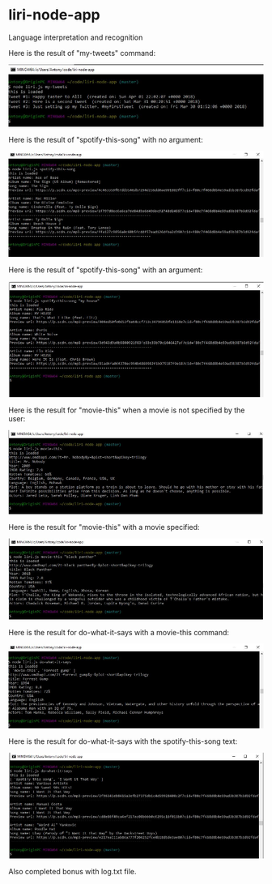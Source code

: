 # liri-node-app
Language interpretation and recognition

Here is the result of "my-tweets" command:

![Alt text](./images/mytweets.JPG)

Here is the result of "spotify-this-song" with no argument:

![Alt text](./images/spotify-this-song-noArgument.JPG)

Here is the result of "spotify-this-song" with an argument:

![Alt text](./images/spotify-this-song.JPG)

Here is the result for "movie-this" when a movie is not specified by the user:

![Alt text](./images/movie-this-noArgument.JPG)

Here is the result for "movie-this" with a movie specified:

![Alt text](./images/movie-this.JPG)

Here is the result for do-what-it-says with a movie-this command:

![Alt text](./images/do-what-it-says.JPG)

Here is the result for do-what-it-says with the spotify-this-song text:

![Alt text](./images/do-what-it-says-spotify.JPG)

Also completed bonus with log.txt file.